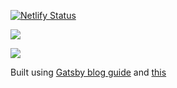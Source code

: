 [![Netlify Status](https://api.netlify.com/api/v1/badges/fba8ce20-d405-472d-bab5-f5cada57a7a1/deploy-status)](https://app.netlify.com/sites/laughing-kare-fabc1b/deploys)

<a href="https://codeclimate.com/github/codeclimate/codeclimate/maintainability"><img src="https://api.codeclimate.com/v1/badges/a99a88d28ad37a79dbf6/maintainability" /></a>

<a href="https://codeclimate.com/github/codeclimate/codeclimate/test_coverage"><img src="https://api.codeclimate.com/v1/badges/a99a88d28ad37a79dbf6/test_coverage" /></a>

Built using [Gatsby blog guide](https://github.com/thomaswang/gatsby-personal-starter-blog) and [this](https://www.gatsbyjs.org/tutorial/blog-netlify-cms-tutorial)
